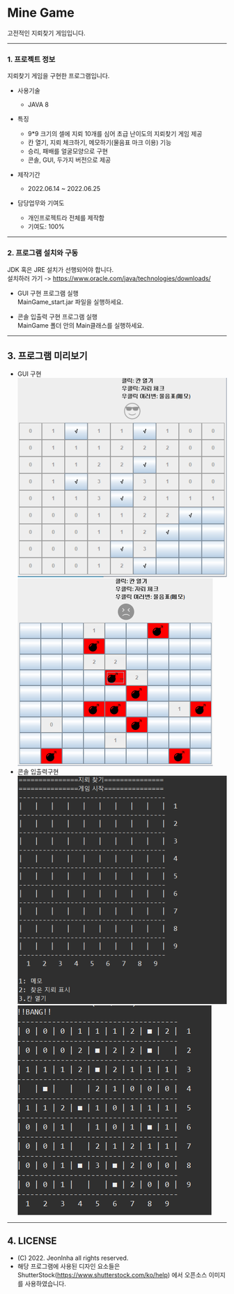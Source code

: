 # Mine Game
고전적인 지뢰찾기 게임입니다.
***
### 1. 프로젝트 정보
  지뢰찾기 게임을 구현한 프로그램입니다.
  
  - 사용기술
    - JAVA 8

  - 특징
    - 9*9 크기의 셀에 지뢰 10개를 심어 초급 난이도의 지뢰찾기 게임 제공
    - 칸 열기, 지뢰 체크하기, 메모하기(물음표 마크 이용) 기능
    - 승리, 패배를 얼굴모양으로 구현
    - 콘솔, GUI, 두가지 버전으로 제공
 
- 제작기간
  - 2022.06.14 ~ 2022.06.25

- 담당업무와 기여도
  - 개인프로젝트라 전체를 제작함
  - 기여도: 100%


***

### 2. 프로그램 설치와 구동

JDK 혹은 JRE 설치가 선행되어야 합니다.   
  설치하러 가기 -> https://www.oracle.com/java/technologies/downloads/   
  
- GUI 구현 프로그램 실행  
  MainGame_start.jar 파일을 실행하세요.
  
- 콘솔 입출력 구현 프로그램 실행  
  MainGame 폴더 안의 Main클래스를 실행하세요.


***

## 3. 프로그램 미리보기
- GUI 구현   
![poster](./img/1.PNG)   
![poster](./img/2.PNG)   
- 콘솔 입출력구현    
![poster](./img/3.PNG)    
![poster](./img/4.PNG)     


***

## 4. LICENSE
- (C) 2022. JeonInha all rights reserved.
- 해당 프로그램에 사용된 디자인 요소들은 ShutterStock(https://www.shutterstock.com/ko/help) 에서 오픈소스 이미지를 사용하였습니다.




